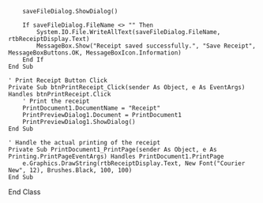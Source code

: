         saveFileDialog.ShowDialog()

        If saveFileDialog.FileName <> "" Then
            System.IO.File.WriteAllText(saveFileDialog.FileName, rtbReceiptDisplay.Text)
            MessageBox.Show("Receipt saved successfully.", "Save Receipt", MessageBoxButtons.OK, MessageBoxIcon.Information)
        End If
    End Sub

    ' Print Receipt Button Click
    Private Sub btnPrintReceipt_Click(sender As Object, e As EventArgs) Handles btnPrintReceipt.Click
        ' Print the receipt
        PrintDocument1.DocumentName = "Receipt"
        PrintPreviewDialog1.Document = PrintDocument1
        PrintPreviewDialog1.ShowDialog()
    End Sub

    ' Handle the actual printing of the receipt
    Private Sub PrintDocument1_PrintPage(sender As Object, e As Printing.PrintPageEventArgs) Handles PrintDocument1.PrintPage
        e.Graphics.DrawString(rtbReceiptDisplay.Text, New Font("Courier New", 12), Brushes.Black, 100, 100)
    End Sub

   
End Class
